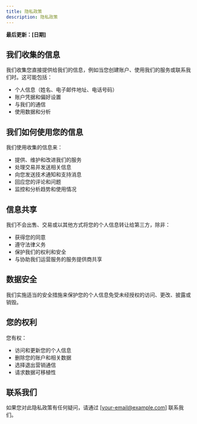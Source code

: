 ```yaml
---
title: 隐私政策
description: 隐私政策
---
```


**最后更新：[日期]**

## 我们收集的信息

我们收集您直接提供给我们的信息，例如当您创建账户、使用我们的服务或联系我们时。这可能包括：

- 个人信息（姓名、电子邮件地址、电话号码）
- 账户凭据和偏好设置
- 与我们的通信
- 使用数据和分析

## 我们如何使用您的信息

我们使用收集的信息来：

- 提供、维护和改进我们的服务
- 处理交易并发送相关信息
- 向您发送技术通知和支持消息
- 回应您的评论和问题
- 监控和分析趋势和使用情况

## 信息共享

我们不会出售、交易或以其他方式将您的个人信息转让给第三方，除非：

- 获得您的同意
- 遵守法律义务
- 保护我们的权利和安全
- 与协助我们运营服务的服务提供商共享

## 数据安全

我们实施适当的安全措施来保护您的个人信息免受未经授权的访问、更改、披露或销毁。

## 您的权利

您有权：

- 访问和更新您的个人信息
- 删除您的账户和相关数据
- 选择退出营销通信
- 请求数据可移植性

## 联系我们

如果您对此隐私政策有任何疑问，请通过 [your-email@example.com] 联系我们。

